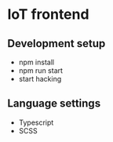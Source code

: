 # IoT frontend

## Development setup

* npm install
* npm run start
* start hacking

## Language settings

* Typescript
* SCSS
